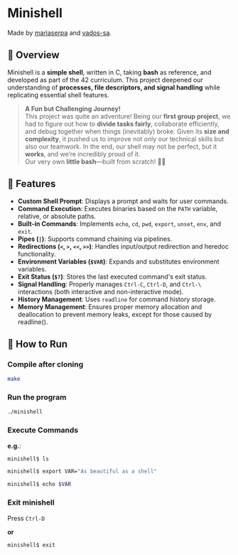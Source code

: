 # Minishell

Made by [mariaserpa](https://github.com/mariaserpa) and [vados-sa](https://github.com/vados-sa).

## 📝 Overview  
Minishell is a **simple shell**, written in C, taking **bash** as reference, and developed as part of the 42 curriculum. This project deepened our understanding of **processes, file descriptors, and signal handling** while replicating essential shell features.
> **A Fun but Challenging Journey!**  
> This project was quite an adventure! Being our **first group project**, we had to figure out how to **divide tasks fairly**, collaborate efficiently, and debug together when things (inevitably) broke. Given its **size and complexity**, it pushed us to improve not only our technical skills but also our teamwork. In the end, our shell may not be perfect, but it **works**, and we’re incredibly proud of it.  
> Our very own **little bash**—built from scratch! 🚀🐚

## 🔧 Features  
- **Custom Shell Prompt**: Displays a prompt and waits for user commands.  
- **Command Execution**: Executes binaries based on the `PATH` variable, relative, or absolute paths.  
- **Built-in Commands**: Implements `echo`, `cd`, `pwd`, `export`, `unset`, `env`, and `exit`.  
- **Pipes (`|`)**: Supports command chaining via pipelines.  
- **Redirections (`<`, `>`, `<<`, `>>`)**: Handles input/output redirection and heredoc functionality.  
- **Environment Variables (`$VAR`)**: Expands and substitutes environment variables.  
- **Exit Status (`$?`)**: Stores the last executed command's exit status.  
- **Signal Handling**: Properly manages `Ctrl-C`, `Ctrl-D`, and `Ctrl-\` interactions (both interactive and non-interactive mode). 
- **History Management**: Uses `readline` for command history storage.
- **Memory Management**: Ensures proper memory allocation and deallocation to prevent memory leaks, except for those caused by readline(). 

## 🚀 How to Run  
### **Compile after cloning**  
```bash
make
```
### **Run the program**
```bash
./minishell
```
### **Execute Commands**
**e.g.**:
```bash
minishell$ ls
```
```bash
minishell$ export VAR="As beautiful as a shell"
```
```bash
minishell$ echo $VAR
```
### **Exit minishell**
Press `Ctrl-D`

**or** 
```bash
minishell$ exit
```

